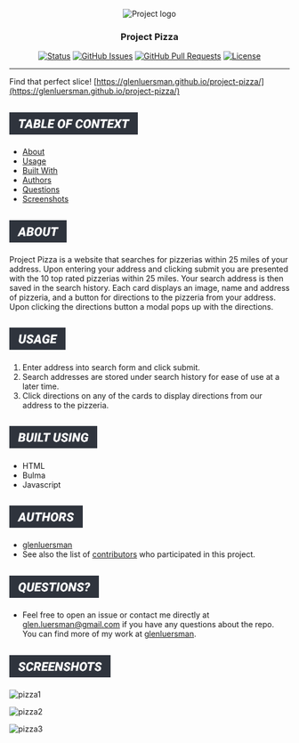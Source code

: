 <p align="center">
 <img width=200px height=200px src="./assets/images/project-pizza-logo.png" alt="Project logo"></a>
</p>

<h3 align="center">Project Pizza</h3>

<div align="center">

[![Status](https://img.shields.io/badge/status-active-success.svg)]()
[![GitHub Issues](https://img.shields.io/github/issues/glenluersman/project-pizza.svg)](https://github.com/glenluersman/project-pizza/issues)
[![GitHub Pull Requests](https://img.shields.io/github/issues-pr/glenluersman/project-pizza.svg)](https://github.com/glenluersman/project-pizza/pulls)
[![License](https://img.shields.io/badge/license-MIT-blue.svg)](/LICENSE)

</div>

---

Find that perfect slice! [https://glenluersman.github.io/project-pizza/](https://glenluersman.github.io/project-pizza/)

## <img src="https://github.com/teamjuli0/readme-badges/blob/main/themes/clean-dark/menu-categories/table-of-context.png?raw=true" style="height: 40px">

- [About](#about)
- [Usage](#usage)
- [Built With](#built_using)
- [Authors](#authors)
- [Questions](#questions)
- [Screenshots](#screenshots)

## <img id="about" src="https://github.com/teamjuli0/readme-badges/blob/main/themes/clean-dark/menu-categories/about.png?raw=true" style="height: 40px">

Project Pizza is a website that searches for pizzerias within 25 miles of your address. Upon entering your address and clicking submit you are presented with the 10 top rated pizzerias within 25 miles. Your search address is then saved in the search history. Each card displays an image, name and address of pizzeria, and a button for directions to the pizzeria from your address. Upon clicking the directions button a modal pops up with the directions. 

## <img id="usage" src="https://github.com/teamjuli0/readme-badges/blob/main/themes/clean-dark/menu-categories/usage.png?raw=true" style="height: 40px">

1. Enter address into search form and click submit.
2. Search addresses are stored under search history for ease of use at a later time.
3. Click directions on any of the cards to display directions from our address to the pizzeria.

## <img id="built_using" src="https://github.com/teamjuli0/readme-badges/blob/main/themes/clean-dark/menu-categories/built-using.png?raw=true" style="height: 40px">

- HTML
- Bulma
- Javascript

## <img id="authors" src="https://github.com/teamjuli0/readme-badges/blob/main/themes/clean-dark/menu-categories/authors.png?raw=true" style="height: 40px">

- [glenluersman](https://github.com/glenluersman)
- See also the list of [contributors](https://github.com/YourFunkyDad/project-pizza/contributors) who participated in this project.

## <img id="questions" src="https://github.com/teamjuli0/readme-badges/blob/main/themes/clean-dark/menu-categories/questions-alt.png?raw=true" style="height: 40px">

- Feel free to open an issue or contact me directly at glen.luersman@gmail.com if you have any questions about the repo. You can find more of my work at [glenluersman](https://github.com/glenluersman/).

## <img id="screenshots" src="https://github.com/teamjuli0/readme-badges/blob/main/themes/clean-dark/menu-categories/screenshots.png?raw=true" style="height: 40px">

![pizza1](https://user-images.githubusercontent.com/91103314/146656418-8aaa3253-0932-4fdf-b935-1ea4088d3e54.PNG)

![pizza2](https://user-images.githubusercontent.com/91103314/146656451-0be01eb8-4196-4add-8839-d7f77a3b879f.PNG)

![pizza3](https://user-images.githubusercontent.com/91103314/146686371-be63436f-f9f7-4d24-abd1-aeb9139b806c.PNG)
